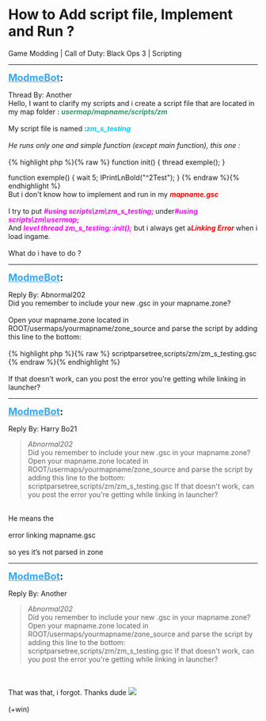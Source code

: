 # How to Add script file, Implement and Run ?
Game Modding | Call of Duty: Black Ops 3 | Scripting

---
<strong style="font-size: 1.4em;"><span style="text-decoration: underline;text-decoration-color: #34a7f9;"><span style="color:#34a7f9;">ModmeBot</span></span>:</strong>

<p>Thread By: Another<br />Hello, I want to clarify my scripts and i create a script file that are located in my map folder : <strong><em><span style="color:#339966;">usermap/mapname/scripts/zm</span></em></strong><br /> <br />My script file is named :<em><strong><span style="color:#00ccff;">zm_s_testing</span></strong></em><br /> <br /><em>He runs only one and simple function (except main function), this one :</em><br /> <br />{% highlight php %}{% raw %}
function init()
{
     thread exemple();
}

function exemple()
{
     wait 5;
     IPrintLnBold("^2Test");
}
{% endraw %}{% endhighlight %}
 <br />But i don&#39;t know how to implement and run in my <em><strong><span style="color:#ff0000;">mapname.gsc</span></strong></em><br /> <br />I try to put <span style="color:#ff00ff;"><em><strong>#using scripts\zm\zm_s_testing; </strong></em></span>under<em><span style="color:#ff00ff;"><strong>#using scripts\zm\usermap;</strong></span></em><br />And <span style="color:#ff00ff;"><em><strong>level thread zm_s_testing::init();</strong></em></span> but i always get a<em><strong><span style="color:#ff0000;">Linking Error </span></strong></em>when i load ingame.<br /> <br />What do i have to do ?</p>

---
<strong style="font-size: 1.4em;"><span style="text-decoration: underline;text-decoration-color: #34a7f9;"><span style="color:#34a7f9;">ModmeBot</span></span>:</strong>

<p>Reply By: Abnormal202<br />Did you remember to include your new .gsc in your mapname.zone?<br /> <br />Open your mapname.zone located in ROOT/usermaps/yourmapname/zone_source and parse the script by adding this line to the bottom:<br /> <br />{% highlight php %}{% raw %}
scriptparsetree,scripts/zm/zm_s_testing.gsc
{% endraw %}{% endhighlight %}
 <br /> <br />If that doesn&#39;t work, can you post the error you&#39;re getting while linking in launcher?</p>

---
<strong style="font-size: 1.4em;"><span style="text-decoration: underline;text-decoration-color: #34a7f9;"><span style="color:#34a7f9;">ModmeBot</span></span>:</strong>

<p>Reply By: Harry Bo21<br /><blockquote><em>Abnormal202</em><br />Did you remember to include your new .gsc in your mapname.zone?   Open your mapname.zone located in ROOT/usermaps/yourmapname/zone_source and parse the script by adding this line to the bottom:   scriptparsetree,scripts/zm/zm_s_testing.gsc     If that doesn&#39;t work, can you post the error you&#39;re getting while linking in launcher?</blockquote><br /> He means the<br /> <br />error linking mapname.gsc<br /> <br />so yes it’s not parsed in zone</p>

---
<strong style="font-size: 1.4em;"><span style="text-decoration: underline;text-decoration-color: #34a7f9;"><span style="color:#34a7f9;">ModmeBot</span></span>:</strong>

<p>Reply By: Another<br /><blockquote><em>Abnormal202</em><br />Did you remember to include your new .gsc in your mapname.zone?   Open your mapname.zone located in ROOT/usermaps/yourmapname/zone_source and parse the script by adding this line to the bottom:   scriptparsetree,scripts/zm/zm_s_testing.gsc     If that doesn&#39;t work, can you post the error you&#39;re getting while linking in launcher?</blockquote><br /> <br />That was that, i forgot. Thanks dude <img style="max-width: 500px;" src="http://aviacreations.com/modme/emoticons/smile.png"><br /> <br />(+win)</p>
